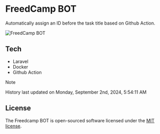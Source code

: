 # FreedCamp BOT

Automatically assign an ID before the task title based on Github Action.

![FreedCamp BOT](https://repository-images.githubusercontent.com/737932867/7d34798b-2680-471c-b089-a78a718d3d6a)

## Tech

- Laravel
- Docker
- Github Action

> [!NOTE]  
> History last updated on Monday, September 2nd, 2024, 5:54:11 AM

## License

The Freedcamp BOT is open-sourced software licensed under the [MIT license](https://opensource.org/licenses/MIT).
